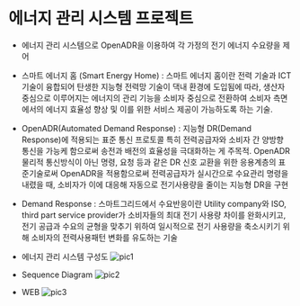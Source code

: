 # 에너지 관리 시스템 프로젝트
- 에너지 관리 시스템으로 OpenADR을 이용하여 각 가정의 전기 에너지 수요량을 제어
- 스마트 에너지 홈 (Smart Energy Home) : 스마트 에너지 홈이란 전력 기술과 ICT 기술이 융합되어 탄생한 지능형 전력망 기술이 댁내 환경에 도입됨에 따라, 생산자 중심으로 이루어지는 에너지의 관리 기능을 소비자 중심으로 전환하여 소비자 측면에서의 에너지 효율성 향상 및 이를 위한 서비스 제공이 가능하도록 하는 기술.

- OpenADR(Automated Demand Response) : 지능형 DR(Demand Response)에 적용되는 표준 통신 프로토콜 특히 전력공급자와 소비자 간 양방향 통신을 가능케 함으로써 송전과 배전의 효율성을 극대화하는 게 주목적. OpenADR 물리적 통신방식이 아닌 명령, 요청 등과 같은 DR 신호 교환을 위한 응용계층의 표준기술로써 OpenADR을 적용함으로써 전력공급자가 실시간으로 수요관리 명령을 내렸을 때, 소비자가 이에 대응해 자동으로 전기사용량을 줄이는 지능형 DR을 구현

- Demand Response : 스마트그리드에서 수요반응이란 Utility company와 ISO, third part service provider가 소비자들의 최대 전기 사용량 차이를 완화시키고, 전기 공급과 수요의 균형을 맞추기 위하여 일시적으로 전기 사용량을 축소시키기 위해 소비자의 전력사용패턴 변화를 유도하는 기술



- 에너지 관리 시스템 구성도
![pic1](https://user-images.githubusercontent.com/51287886/114362750-a46ca680-9bb2-11eb-8039-1cc9569b9985.png)
- Sequence Diagram
![pic2](https://user-images.githubusercontent.com/51287886/114362740-a33b7980-9bb2-11eb-90d2-aa27b84f47d5.png)
- WEB
![pic3](https://user-images.githubusercontent.com/51287886/114362748-a46ca680-9bb2-11eb-931e-8c355c6ba66a.png)
